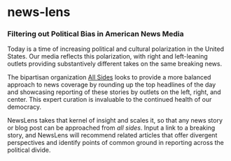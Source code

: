 # news-lens
### Filtering out Political Bias in American News Media

Today is a time of increasing political and cultural polarization in the United States. Our media reflects this polarization, with right and left-leaning outlets providing substantively different takes on the same breaking news. 

The bipartisan organization [All Sides](http://allsides.com/) looks to provide a more balanced approach to news coverage by rounding up the top headlines of the day and showcasing reporting of these stories by outlets on the left, right, and center. This expert curation is invaluable to the continued health of our democracy.

NewsLens takes that kernel of insight and scales it, so that any news story or blog post can be approached from *all sides*. Input a link to a breaking story, and NewsLens will recommend related articles that offer divergent perspectives and identify points of common ground in reporting across the political divide.
